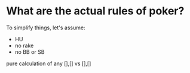 # What are the actual rules of poker?

To simplify things, let's assume:
* HU
* no rake
* no BB or SB

pure calculation of any [],[] vs [],[]

